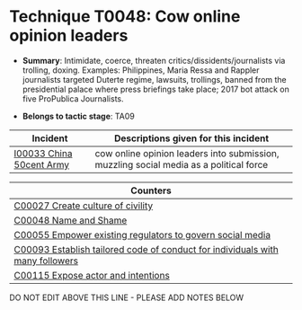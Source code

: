 # Technique T0048: Cow online opinion leaders

* **Summary**: Intimidate, coerce, threaten critics/dissidents/journalists via trolling, doxing. Examples: Philippines, Maria Ressa and Rappler journalists targeted Duterte regime, lawsuits, trollings, banned from the presidential palace where press briefings take place; 2017 bot attack on five ProPublica Journalists.

* **Belongs to tactic stage**: TA09


| Incident | Descriptions given for this incident |
| -------- | -------------------- |
| [I00033 China 50cent Army](../incidents/I00033.md) | cow online opinion leaders into submission, muzzling social media as a political force |



| Counters |
| -------- |
| [C00027 Create culture of civility](../counters/C00027.md) |
| [C00048 Name and Shame](../counters/C00048.md) |
| [C00055 Empower existing regulators to govern social media](../counters/C00055.md) |
| [C00093 Establish tailored code of conduct for individuals with many followers](../counters/C00093.md) |
| [C00115 Expose actor and intentions](../counters/C00115.md) |


DO NOT EDIT ABOVE THIS LINE - PLEASE ADD NOTES BELOW